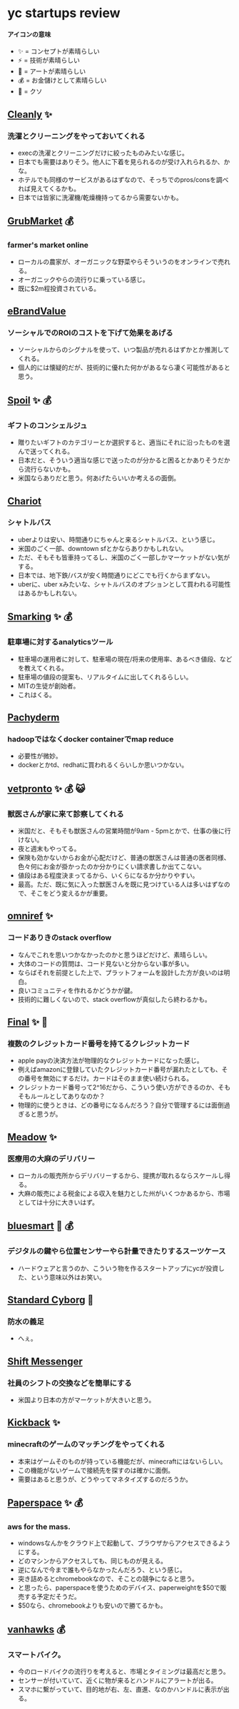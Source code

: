 # yc startups review

#### アイコンの意味

- :sparkles: = コンセプトが素晴らしい
- :zap: = 技術が素晴らしい
- :sparkling_heart: = アートが素晴らしい
- :moneybag: = お金儲けとして素晴らしい
- :shit: = クソ


## [Cleanly](http://www.getcleanly.com/) :sparkles:

### 洗濯とクリーニングをやっておいてくれる

- execの洗濯とクリーニングだけに絞ったものみたいな感じ。
- 日本でも需要はありそう。他人に下着を見られるのが受け入れられるか、かな。
- ホテルでも同様のサービスがあるはずなので、そっちでのpros/consを調べれば見えてくるかも。
- 日本では皆家に洗濯機/乾燥機持ってるから需要ないかも。


## [GrubMarket](https://www.grubmarket.com/) :moneybag:

### farmer's market online

- ローカルの農家が、オーガニックな野菜やらそういうのをオンラインで売れる。
- オーガニックやらの流行りに乗っている感じ。
- 既に$2m程投資されている。


## [eBrandValue](http://www.ebrandvalue.com/)

### ソーシャルでのROIのコストを下げて効果をあげる

- ソーシャルからのシグナルを使って、いつ製品が売れるはずかとか推測してくれる。
- 個人的には懐疑的だが、技術的に優れた何かがあるなら凄く可能性があると思う。


## [Spoil](https://www.spoil.io/) :sparkles: :moneybag:

### ギフトのコンシェルジュ

- 贈りたいギフトのカテゴリーとか選択すると、適当にそれに沿ったものを選んで送ってくれる。
- 日本だと、そういう適当な感じで送ったのが分かると困るとかありそうだから流行らないかも。
- 米国ならありだと思う。何あげたらいいか考えるの面倒。


## [Chariot](https://www.chariotsf.com/)

### シャトルバス

- uberよりは安い、時間通りにちゃんと来るシャトルバス、という感じ。
- 米国のごく一部、downtown sfとかならありかもしれない。
- ただ、そもそも皆車持ってるし、米国のごく一部しかマーケットがない気がする。
- 日本では、地下鉄/バスが安く時間通りにどこでも行くからまずない。
- uberに、uber xみたいな、シャトルバスのオプションとして買われる可能性はあるかもしれない。


## [Smarking](http://smarking.net/) :sparkles: :moneybag:

### 駐車場に対するanalyticsツール

- 駐車場の運用者に対して、駐車場の現在/将来の使用率、あるべき値段、などを教えてくれる。
- 駐車場の値段の提案も、リアルタイムに出してくれるらしい。
- MITの生徒が創始者。
- これはくる。


## [Pachyderm](http://www.pachyderm.io/)

### hadoopではなくdocker containerでmap reduce

- 必要性が微妙。
- dockerとかtd、redhatに買われるくらいしか思いつかない。


## [vetpronto](http://www.vetpronto.com/) :sparkles: :moneybag: :smiley_cat:

### 獣医さんが家に来て診察してくれる

- 米国だと、そもそも獣医さんの営業時間が9am - 5pmとかで、仕事の後に行けない。
- 夜と週末もやってる。
- 保険も効かないからお金が心配だけど、普通の獣医さんは普通の医者同様、色々何にお金が掛かったのか分かりにくい請求書しか出てこない。
- 値段はある程度決まってるから、いくらになるか分かりやすい。
- 最高。ただ、既に気に入った獣医さんを既に見つけている人は多いはずなので、そこをどう変えるかが重要。


## [omniref](https://www.omniref.com/) :sparkles:

### コードありきのstack overflow

- なんでこれを思いつかなかったのかと思うほどだけど、素晴らしい。
- 大体のコードの質問は、コード見ないと分からない事が多い。
- ならばそれを前提とした上で、プラットフォームを設計した方が良いのは明白。
- 良いコミュニティを作れるかどうかが鍵。
- 技術的に難しくないので、stack overflowが真似したら終わるかも。


## [Final](https://getfinal.com/) :sparkles: :sparkling_heart:

### 複数のクレジットカード番号を持てるクレジットカード

- apple payの決済方法が物理的なクレジットカードになった感じ。
- 例えばamazonに登録していたクレジットカード番号が漏れたとしても、その番号を無効にするだけ。カードはそのまま使い続けられる。
- クレジットカード番号って2^16だから、こういう使い方ができるのか、そもそもルールとしてありなのか？
- 物理的に使うときは、どの番号になるんだろう？自分で管理するには面倒過ぎると思うが。


## [Meadow](https://getmeadow.com/) :sparkles:

### 医療用の大麻のデリバリー

- ローカルの販売所からデリバリーするから、提携が取れるならスケールし得る。
- 大麻の販売による税金による収入を魅力とした州がいくつかあるから、市場としては十分に大きいはず。


## [bluesmart](http://bluesmart.com/) :shit: :moneybag:

### デジタルの鍵やら位置センサーやら計量できたりするスーツケース

- ハードウェアと言うのか、こういう物を作るスタートアップにycが投資した、という意味以外はお笑い。


## [Standard Cyborg](http://www.standardcyborg.com/) :shit:

### 防水の義足

- へぇ。


## [Shift Messenger](http://www.shiftmessenger.com/)

### 社員のシフトの交換などを簡単にする

- 米国より日本の方がマーケットが大きいと思う。


## [Kickback](https://kickback.gg/) :sparkles:

### minecraftのゲームのマッチングをやってくれる

- 本来はゲームそのものが持っている機能だが、minecraftにはないらしい。
- この機能がないゲームで接続先を探すのは確かに面倒。
- 需要はあると思うが、どうやってマネタイズするのだろうか。


## [Paperspace](https://paperspace.io/) :sparkles: :moneybag:

### aws for the mass.

- windowsなんかをクラウド上で起動して、ブラウザからアクセスできるようにする。
- どのマシンからアクセスしても、同じものが見える。
- 逆になんで今まで誰もやらなかったんだろう、という感じ。
- 突き詰めるとchromebookなので、そことの競争になると思う。
- と思ったら、paperspaceを使うためのデバイス、paperweightを$50で販売する予定だそうだ。
- $50なら、chromebookよりも安いので勝てるかも。


## [vanhawks](https://vanhawks.com/) :moneybag:

### スマートバイク。

- 今のロードバイクの流行りを考えると、市場とタイミングは最高だと思う。
- センサーが付いていて、近くに物が来るとハンドルにアラートが出る。
- スマホに繋がっていて、目的地が右、左、直進、なのかハンドルに表示が出る。
